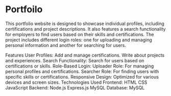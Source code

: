 # Portfoilo
This portfolio website is designed to showcase individual profiles, including certifications and project descriptions. It also features a search functionality for employers to find users based on their skills and certifications. The project includes different login roles: one for uploading and managing personal information and another for searching for users.

Features
User Profiles:
Add and manage certifications.
Write about projects and experiences.
Search Functionality:
Search for users based on certifications or skills.
Role-Based Login:
Uploader Role: For managing personal profiles and certifications.
Searcher Role: For finding users with specific skills or certifications.
Responsive Design: Optimized for various devices and screen sizes.
Technologies Used
Frontend:
HTML
CSS
JavaScript
Backend:
Node.js
Express.js
MySQL
Database: MySQL
